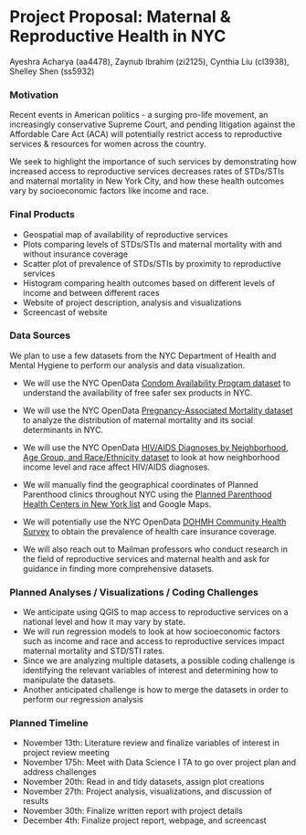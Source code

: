 Project Proposal: Maternal & Reproductive Health in NYC
================
Ayeshra Acharya (aa4478), Zaynub Ibrahim (zi2125), Cynthia Liu (cl3938),
Shelley Shen (ss5932)

### Motivation

Recent events in American politics - a surging pro-life movement, an
increasingly conservative Supreme Court, and pending litigation against
the Affordable Care Act (ACA) will potentially restrict access to
reproductive services & resources for women across the country.

We seek to highlight the importance of such services by demonstrating
how increased access to reproductive services decreases rates of
STDs/STIs and maternal mortality in New York City, and how these health
outcomes vary by socioeconomic factors like income and race.

### Final Products

  - Geospatial map of availability of reproductive services
  - Plots comparing levels of STDs/STIs and maternal mortality with and
    without insurance coverage
  - Scatter plot of prevalence of STDs/STIs by proximity to reproductive
    services
  - Histogram comparing health outcomes based on different levels of
    income and between different races
  - Website of project description, analysis and visualizations
  - Screencast of website

### Data Sources

We plan to use a few datasets from the NYC Department of Health and
Mental Hygiene to perform our analysis and data visualization.

  - We will use the NYC OpenData [Condom Availability Program
    dataset](https://data.cityofnewyork.us/Health/NYC-Condom-Availability-Program-HIV-condom-distrib/4kpn-sezh)
    to understand the availability of free safer sex products in NYC.

  - We will use the NYC OpenData [Pregnancy-Associated Mortality
    dataset](https://data.cityofnewyork.us/Health/Pregnancy-Associated-Mortality/27x4-cbi6)
    to analyze the distribution of maternal mortality and its social
    determinants in NYC.

  - We will use the NYC OpenData [HIV/AIDS Diagnoses by Neighborhood,
    Age Group, and Race/Ethnicity
    dataset](https://data.cityofnewyork.us/Health/HIV-AIDS-Diagnoses-by-Neighborhood-Age-Group-and-R/dxnu-p2qd)
    to look at how neighborhood income level and race affect HIV/AIDS
    diagnoses.

  - We will manually find the geographical coordinates of Planned
    Parenthood clinics throughout NYC using the [Planned Parenthood
    Health Centers in New York
    list](https://www.plannedparenthood.org/health-center/ny) and Google
    Maps.

  - We will potentially use the NYC OpenData [DOHMH Community Health
    Survey](https://data.cityofnewyork.us/Health/DOHMH-Community-Health-Survey-2010-2016-/csut-3wpr)
    to obtain the prevalence of health care insurance coverage.

  - We will also reach out to Mailman professors who conduct research in
    the field of reproductive services and maternal health and ask for
    guidance in finding more comprehensive datasets.

### Planned Analyses / Visualizations / Coding Challenges

  - We anticipate using QGIS to map access to reproductive services on a
    national level and how it may vary by state.
  - We will run regression models to look at how socioeconomic factors
    such as income and race and access to reproductive services impact
    maternal mortality and STD/STI rates.
  - Since we are analyzing multiple datasets, a possible coding
    challenge is identifying the relevant variables of interest and
    determining how to manipulate the datasets.
  - Another anticipated challenge is how to merge the datasets in order
    to perform our regression analysis

### Planned Timeline

  - November 13th: Literature review and finalize variables of interest
    in project review meeting
  - November 175h: Meet with Data Science I TA to go over project plan
    and address challenges
  - November 20th: Read in and tidy datasets, assign plot creations
  - November 27th: Project analysis, visualizations, and discussion of
    results
  - November 30th: Finalize written report with project details
  - December 4th: Finalize project report, webpage, and screencast
